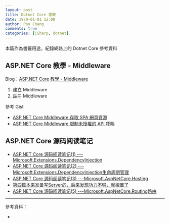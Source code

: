 ```yaml
---
layout: post
title: Dotnet Core 書籤
date: 1970-01-01 12:00
author: Poy Chang
comments: true
categories: [CSharp, dotnet]
---
```

本篇作為書籤用途，紀錄網路上的 Dotnet Core 參考資料

## ASP.NET Core 教學 - Middleware

Blog：[ASP.NET Core 教學 - Middleware](https://blog.johnwu.cc/article/asp-net-core-middleware.html)

1. 建立 Middleware
2. 註冊 Middleware

參考 Gist
* [ASP.NET Core Middleware 存取 SPA 網頁資源](https://gist.github.com/poychang/c98f5b35e11f56ad22ff6de6ab09974d)
* [ASP.NET Core Middleware 限制未授權的 API 呼叫](https://gist.github.com/poychang/60570f178dfb1e4566b45b5b83589b01)

## ASP.NET Core 源码阅读笔记

* [ASP.NET Core 源码阅读笔记(1) ---Microsoft.Extensions.DependencyInjection](http://www.cnblogs.com/bill-shooting/p/5540665.html)
* [ASP.NET Core 源码阅读笔记(2) ---Microsoft.Extensions.DependencyInjection生命周期管理](http://www.cnblogs.com/bill-shooting/p/5550198.html)
* [ASP.NET Core 源码阅读笔记(3) ---Microsoft.AspNetCore.Hosting](http://www.cnblogs.com/bill-shooting/p/SourceCode_Hosting.html)
* [第四篇本来准备写Server的，后来发现功力不够，就搁置了](#)
* [ASP.NET Core 源码阅读笔记(5) ---Microsoft.AspNetCore.Routing路由](http://www.cnblogs.com/bill-shooting/p/5562066.html)

----------

參考資料：

* []()